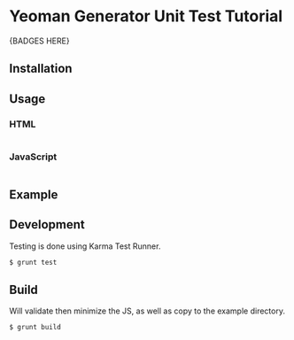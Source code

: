 # Yeoman Generator Unit Test Tutorial
{BADGES HERE}

## Installation

## Usage
### HTML
```html

```

### JavaScript
```javascript

```

## Example

## Development

Testing is done using Karma Test Runner.

```BASH
$ grunt test
```
	
## Build
Will validate then minimize the JS, as well as copy to the example directory. 

```BASH
$ grunt build
```
